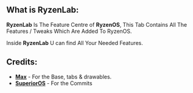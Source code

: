 What is RyzenLab:
------------------------

**RyzenLab** Is The Feature Centre of **RyzenOS**, This Tab Contains All The Features / Tweaks Which Are Added To RyzenOS.

Inside **RyzenLab** U can find All Your Needed Features.

Credits:
-------
 * [**Max**](https://github.com/xyyx) - For the Base, tabs & drawables.
 * [**SuperiorOS**](https://github.com/SuperiorOS) - For the Commits
